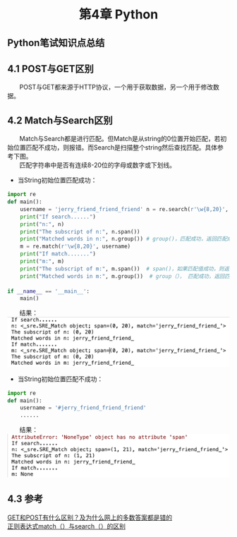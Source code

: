 # <center>第4章 Python</center>
Python笔试知识点总结
-------------------
## 4.1 POST与GET区别
&nbsp;&nbsp;&nbsp;&nbsp;&nbsp;&nbsp;&nbsp;POST与GET都来源于HTTP协议，一个用于获取数据，另一个用于修改数据。  
## 4.2 Match与Search区别
&nbsp;&nbsp;&nbsp;&nbsp;&nbsp;&nbsp;&nbsp;Match与Search都是进行匹配。但Match是从string的0位置开始匹配，若初始位置匹配不成功，则报错。而Search是扫描整个string然后查找匹配。具体参考下图。  
&nbsp;&nbsp;&nbsp;&nbsp;&nbsp;&nbsp;&nbsp;匹配字符串中是否有连续8-20位的字母或数字或下划线。  

+ 当String初始位置匹配成功：

```python
import re
def main():
	username = 'jerry_friend_friend_friend'	n = re.search(r'\w{8,20}', username)
	print("If search......")
	print("n:", n)
	print("The subscript of n:", n.span())
    print("Matched words in n:", n.group()) # group()，匹配成功，返回匹配成功的句子
    m = re.match(r'\w{8,20}', username)
    print("If match.......")
    print("m:", m)
    print("The subscript of m:", m.span())  # span()，如果匹配值成功，则返回匹配成功的下标
    print("Matched words in m:", m.group())  # group（）， 匹配成功，返回匹配成功后的部分

if __name__ == '__main__':
    main()
```
&nbsp;&nbsp;&nbsp;&nbsp;&nbsp;&nbsp;&nbsp;结果：
![Alt text](./6.png)

+ 当String初始位置匹配不成功：

```python
import re
def main():
	username = '#jerry_friend_friend_friend'
	......
```
&nbsp;&nbsp;&nbsp;&nbsp;&nbsp;&nbsp;&nbsp;结果：
![Alt text](./7.png)

## 4.3 参考
[GET和POST有什么区别？及为什么网上的多数答案都是错的](https://cnodejs.org/topic/56fb42098a612c5559d16a0d)  
[正则表达式match（）与search（）的区别](https://blog.csdn.net/Darkman_EX/article/details/80971307)